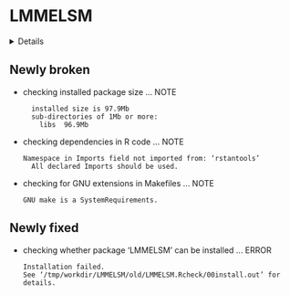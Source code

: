 # LMMELSM

<details>

* Version: 0.1.0
* GitHub: https://github.com/stephenSRMMartin/LMMELSM
* Source code: https://github.com/cran/LMMELSM
* Date/Publication: 2021-03-13 13:30:02 UTC
* Number of recursive dependencies: 64

Run `cloud_details(, "LMMELSM")` for more info

</details>

## Newly broken

*   checking installed package size ... NOTE
    ```
      installed size is 97.9Mb
      sub-directories of 1Mb or more:
        libs  96.9Mb
    ```

*   checking dependencies in R code ... NOTE
    ```
    Namespace in Imports field not imported from: ‘rstantools’
      All declared Imports should be used.
    ```

*   checking for GNU extensions in Makefiles ... NOTE
    ```
    GNU make is a SystemRequirements.
    ```

## Newly fixed

*   checking whether package ‘LMMELSM’ can be installed ... ERROR
    ```
    Installation failed.
    See ‘/tmp/workdir/LMMELSM/old/LMMELSM.Rcheck/00install.out’ for details.
    ```


